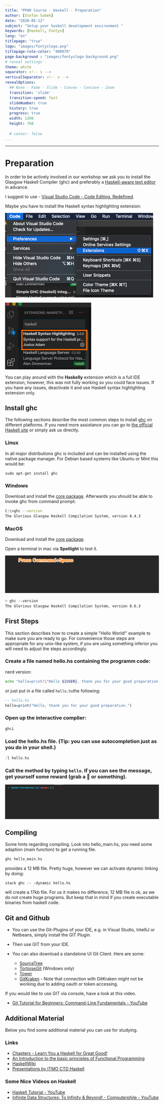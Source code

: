 ```yaml
---
title: "PPAR Course - Haskell - Preparation"
author: [Stefan Sobek]
date: "2020-05-12"
subject: "Setup your haskell development environment "
keywords: [Haskell, Fontys]
lang: "en"
titlepage: "true"
logo: "images/fontyslogo.png"
titlepage-rule-color: "400070"
page-background : "images/fontyslogo-background.png"
# reveal settings
theme: white
separator: <!-- s -->
verticalSeparator: <!-- v -->
revealOptions:
  ## None - Fade - Slide - Convex - Concave - Zoom
  transition: 'slide'
  transition-speed: fast
  slideNumber: true
  history: true
  progress: true
  width: 1200
  height: 768

  # center: false
...
```

---

<!-- .slide: data-background="images/fontyslogo-background.png" -->
# Preparation

In order to be actively involved in our workshop we ask you to install the Glasgow Haskell Compiler (ghc) and preferably a [Haskell-aware text editor](https://wiki.haskell.org/Editors) in advance.

I suggest to use - [Visual Studio Code - Code Editing. Redefined](https://code.visualstudio.com/). 

<!-- s -->

Maybe you have to install the Haskell syntax highlighting extension:

![Haskell extension](images/haskell-extension-1.png)

![haskell extension syntax hl](images/haskell-plugin.png)

You can play around with the **Haskelly** extension which is a full IDE extension, however, this was not fully working so you could face issues. If you have any issues, deactivate it and use Haskell syntax highlighting extension only. 

<!-- s -->

## Install ghc

The following sections describe the most common steps to install [ghc](https://wiki.haskell.org/GHC) on different platforms. If you need more assistance you can go to [the official Haskell site](https://www.haskell.org/platform/) or simply ask us directly.

<!-- s -->

### Linux

In all major distributions ghc is included and can be installed using the native package manager.
For Debian based systems like Ubuntu or Mint this would be:

```
sudo apt-get install ghc
```

<!-- s -->

### Windows

Download and install the [core package](https://haskell.org/platform/download/8.4.3/HaskellPlatform-8.4.3-core-x86_64-setup.exe). Afterwards you should be able to invoke ghc from command prompt:

```bash
C:\>ghc --version
The Glorious Glasgow Haskell Compilation System, version 8.4.3
```

<!-- s -->

### MacOS

Download and install the [core package](https://haskell.org/platform/download/8.6.3/Haskell%20Platform%208.6.3%20Core%2064bit-signed.pkg).

Open a terminal in mac via **Spotlight** to test it.

![Mac Terminal](images/mac-terminal.gif)

```bash
> ghc --version
The Glorious Glasgow Haskell Compilation System, version 8.6.3
```

<!-- s -->

## First Steps

This section describes how to create a simple "Hello World!" example to make sure you are ready to go. For convenience those steps are appropriate for any unix-like system, if you are using something inferior you will need to adjust the steps accordingly.

<!-- s -->

### Create a file named hello.hs containing the programm code:

nerd version:

```bash
echo "hello=print(\"Hello ${USER}, thank you for your good preparation.\")" > hello.hs
```
<!-- s -->

or just put in a file called `hello.hs`the following:

```haskell
-- hello.hs
hello=print("Hello, thank you for your good preparation.")
```
<!-- s -->

### Open up the interactive complier:

```bash
ghci
```

<!-- s -->

### Load the hello.hs file. (Tip: you can use autocompletion just as you do in your shell.)

```haskell
:l hello.hs
```

<!-- s -->

### Call the method by typing ```hello```. If you can see the message, get yourself some reward (grab a 🍺 or something). 

![Haskell-first-steps](images/haskell-first-steps.gif)

<!-- s -->

## Compiling

Some hints regarding compiling. Look into hello_main.hs, you need some adaption (main function) to get a running file. 

```bash
ghc hello_main.hs
```
provides a 12 MB file. Pretty huge, however we can activate dynamic linking by doing:

```
stack ghc -- -dynamic hello.hs
```

will create a 17kb file. For us it makes no difference, 12 MB file is ok, as we do not create huge programs. But keep that in mind if you create executable binaries from haskell code. 

<!-- s -->

## Git and Github

- You can use the Git-Plugins of your IDE, e.g. in Visual Studio, IntelliJ or Netbeans, simply install the GIT Plugin.
- Then use GIT from your IDE.
- You can also download a standalone UI Git Client. Here are some:

  - [SourceTree](https://confluence.atlassian.com/get-started-with-sourcetree)
  - [TortoiseGit](https://tortoisegit.org/) (Windows only)
  - [Tower](https://www.git-tower.com/mac)
  - [GitKraken](https://www.gitkraken.com/) - Note that connection with GitKraken might not be working due to adding oauth or token accessing. 

<!-- s -->

If you would like to use GIT via console, have a look at this video.

- [Git Tutorial for Beginners: Command-Line Fundamentals - YouTube](https://www.youtube.com/watch?v=HVsySz-h9r4)

<!-- s -->

## Additional Material

Below you find some additional material you can use for studying.

### Links

- [Chapters - Learn You a Haskell for Great Good!](http://learnyouahaskell.com/chapters)
- [An Introduction to the basic principles of Functional Programming](https://www.freecodecamp.org/news/an-introduction-to-the-basic-principles-of-functional-programming-a2c2a15c84/)
- [HaskellWiki](https://wiki.haskell.org/Haskell)
- [Presentations by ITMO CTD Haskell](https://slides.com/fp-ctd/)

<!-- s -->

### Some Nice Videos on Haskell

- [Haskell Tutorial - YouTube](https://www.youtube.com/watch?v=02_H3LjqMr8)
- [Infinite Data Structures: To Infinity & Beyond! - Computerphile - YouTube](https://www.youtube.com/watch?v=bnRNiE_OVWA)
